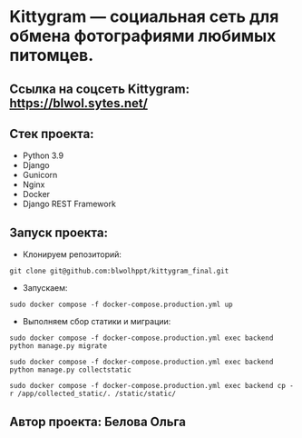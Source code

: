 # Kittygram — социальная сеть для обмена фотографиями любимых питомцев.

## Ссылка на соцсеть Kittygram: https://blwol.sytes.net/

## Стек проекта:

- Python 3.9
- Django
- Gunicorn
- Nginx
- Docker
- Django REST Framework

## Запуск проекта:
- Клонируем репозиторий:
```angular2html
git clone git@github.com:blwolhppt/kittygram_final.git
```
- Запускаем:
```angular2html
sudo docker compose -f docker-compose.production.yml up
```
- Выполняем сбор статики и миграции:
```angular2html
sudo docker compose -f docker-compose.production.yml exec backend python manage.py migrate

sudo docker compose -f docker-compose.production.yml exec backend python manage.py collectstatic

sudo docker compose -f docker-compose.production.yml exec backend cp -r /app/collected_static/. /static/static/
```

## Автор проекта: Белова Ольга